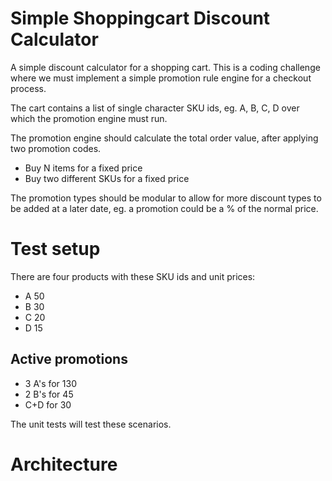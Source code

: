 # Simple Shoppingcart Discount Calculator
A simple discount calculator for a shopping cart.  This is a coding challenge where we must implement a simple promotion rule engine for a checkout process.

The cart contains a list of single character SKU ids, eg. A, B, C, D over which the promotion engine must run.

The promotion engine should calculate the total order value, after applying two promotion codes.

* Buy N items for a fixed price
* Buy two different SKUs for a fixed price

The promotion types should be modular to allow for more discount types to be added at a later date, eg. a promotion could be a % of the normal price.

# Test setup
There are four products with these SKU ids and unit prices:
* A 50
* B 30
* C 20
* D 15

## Active promotions
* 3 A's for 130
* 2 B's for 45
* C+D for 30

The unit tests will test these scenarios. 

# Architecture
